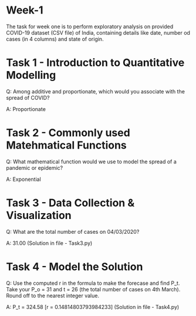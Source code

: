 # Week-1
The task for week one is to perform exploratory analysis on provided COVID-19 dataset (CSV file) of India, containing details like date, number od cases (in 4 columns) and state of origin.

# Task 1 - Introduction to Quantitative Modelling
Q: Among additive and proportionate, which would you associate with the spread of COVID?

A: Proportionate

# Task 2 - Commonly used Matehmatical Functions
Q: What mathematical function would we use to model the spread of a pandemic or epidemic?

A: Exponential

# Task 3 - Data Collection & Visualization
Q: What are the total number of cases on 04/03/2020?

A: 31.00 (Solution in file - Task3.py)

# Task 4 - Model the Solution
Q: Use the computed r in the formula to make the forecase and find P_t. Take your P_o = 31 and t = 26 (the total number of cases on 4th March). Round off to the nearest integer value.

A: P_t = 324.58 [r = 0.14814803793984233] (Solution in file - Task4.py)
